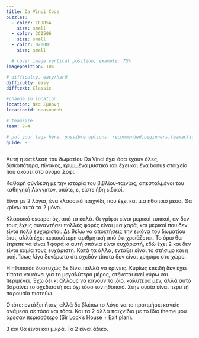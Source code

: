 ```yaml
---
title: Da Vinci Code
puzzles:
  - color: CF9D5A
    size: small
  - color: 3C0506
    size: small
  - color: 020001
    size: small

  # cover image vertical position, example: 75%
imageposition: 10%

# difficulty, easy/hard
difficulty: easy
difftext: Classic

#change in location
location: Νέα Σμύρνη
locationid: neasmurnh

# teamsize
team: 2-4

# put your tags here. possible options: recommended,beginners,teamaction,duet
guide: ~
---
```


Αυτή η εκτέλεση του δωματίου Da Vinci έχει όσα έχουν όλες, δισκοπότηρα, πίνακες, κρυμμένα μυστικά και έχει και ένα bonus στοιχείο που ακούει στο όνομα Σοφί.

Καθαρή σύνδεση με την ιστορία του βιβλίου-ταινίας, απεσταλμένοι του καθηγητή Λάνγκτον, οπότε, ε, είστε ήδη ειδικοί.

Είναι με 2 λόγια, ένα κλασσικό παιχνίδι, που έχει και μια ηθοποιό μέσα. Θα κρίνω αυτά τα 2 μόνο.

Κλασσικό escape: όχι από τα καλά. Οι γρίφοι είναι μερικοί τυπικοί, αν δεν τους έχεις συναντήσει πολλές φορές είναι μια χαρά, και μερικοί που δεν είναι πολύ ευχάριστοι.
Δε θέλω να αποκτήσεις την εικόνα του δωματίου έτσι, αλλά έχει περισσότερη αριθμητική από ότι χρειάζεται. Το όριο θα έπρεπε να είναι 1 φορά κι αυτή σπάνια είναι ευχάριστή,
εδώ έχει 2 και δεν είναι καμία τους ευχάριστη. Κατά τα άλλα, εντάξει είναι το στήσιμο και η ροή. Ίσως λίγο ξενέρωτο ότι σχεδόν τίποτα δεν είναι χρήσιμο στο χώρο.

Η ηθοποιός δυστυχώς δε δίνει πολλά να κρίνεις. Κυρίως επειδή δεν έχει τίποτα να κάνει για το μεγαλύτερο μέρος, στέκεται εκεί γύρω και περιμένει. Έχω δει κι άλλους
να κάνουν το ίδιο, καλύτερα μεν, αλλά αυτό βαραίνει το σχεδιαστή και όχι τόσο τον ηθοποιό. Στην ουσία είναι περιττή παρουσία πιστεύω.

Οπότε: εντάξει ήταν, αλλά δε βλέπω το λόγο να το προτιμήσει κανείς ανάμεσα σε τόσα και τόσα. Και τα 2 άλλα παιχνίδια με το ίδιο theme μου άρεσαν περισσότερο
(Sir Lock’s House + Exit plan).

3 και θα είναι και μικρά. Το 2 είναι άδικο.
